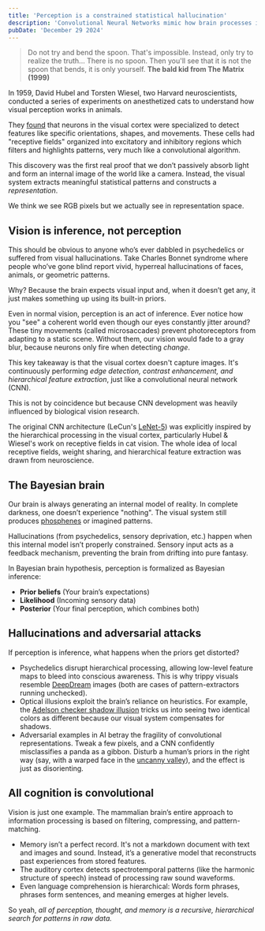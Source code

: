 ```yaml
---
title: 'Perception is a constrained statistical hallucination'
description: 'Convolutional Neural Networks mimic how brain processes information'
pubDate: 'December 29 2024'
---
```


> Do not try and bend the spoon. That's impossible. Instead, only try to realize the truth... There is no spoon. Then you'll see that it is not the spoon that bends, it is only yourself.
> **The bald kid from The Matrix (1999)**

In 1959, David Hubel and Torsten Wiesel, two Harvard neuroscientists, conducted a series of experiments on anesthetized cats to understand how visual perception works in animals.

They [found](https://pmc.ncbi.nlm.nih.gov/articles/PMC1363130/) that neurons in the visual cortex were specialized to detect features like specific orientations, shapes, and movements. These cells had "receptive fields" organized into excitatory and inhibitory regions which filters and highlights patterns, very much like a convolutional algorithm.

This discovery was the first real proof that we don’t passively absorb light and form an internal image of the world like a camera. Instead, the visual system extracts meaningful statistical patterns and constructs a _representation_.

We think we see RGB pixels but we actually see in representation space.

## Vision is inference, not perception

This should be obvious to anyone who’s ever dabbled in psychedelics or suffered from visual hallucinations. Take Charles Bonnet syndrome where people who’ve gone blind report vivid, hyperreal hallucinations of faces, animals, or geometric patterns.

Why? Because the brain expects visual input and, when it doesn’t get any, it just makes something up using its built-in priors.

Even in normal vision, perception is an act of inference. Ever notice how you "see" a coherent world even though our eyes constantly jitter around? These tiny movements (called microsaccades) prevent photoreceptors from adapting to a static scene. Without them, our vision would fade to a gray blur, because neurons only fire when detecting _change_.

This key takeaway is that the visual cortex doesn't capture images. It's continuously performing _edge detection, contrast enhancement, and hierarchical feature extraction_, just like a convolutional neural network (CNN).

This is not by coincidence but because CNN development was heavily influenced by biological vision research.

The original CNN architecture (LeCun's [LeNet-5](https://en.wikipedia.org/wiki/LeNet)) was explicitly inspired by the hierarchical processing in the visual cortex, particularly Hubel & Wiesel's work on receptive fields in cat vision. The whole idea of local receptive fields, weight sharing, and hierarchical feature extraction was drawn from neuroscience.

## The Bayesian brain

Our brain is always generating an internal model of reality. In complete darkness, one doesn’t experience "nothing". The visual system still produces [phosphenes](https://en.wikipedia.org/wiki/Phosphene) or imagined patterns.

Hallucinations (from psychedelics, sensory deprivation, etc.) happen when this internal model isn’t properly constrained. Sensory input acts as a feedback mechanism, preventing the brain from drifting into pure fantasy.

In Bayesian brain hypothesis, perception is formalized as Bayesian inference:

- **Prior beliefs** (Your brain’s expectations)
- **Likelihood** (Incoming sensory data)
- **Posterior** (Your final perception, which combines both)

## Hallucinations and adversarial attacks

If perception is inference, what happens when the priors get distorted?

- Psychedelics disrupt hierarchical processing, allowing low-level feature maps to bleed into conscious awareness. This is why trippy visuals resemble [DeepDream](http://googleresearch.blogspot.ch/2015/06/inceptionism-going-deeper-into-neural.html) images (both are cases of pattern-extractors running unchecked).
- Optical illusions exploit the brain’s reliance on heuristics. For example, the [Adelson checker shadow illusion](https://en.wikipedia.org/wiki/Checker_shadow_illusion) tricks us into seeing two identical colors as different because our visual system compensates for shadows.
- Adversarial examples in AI betray the fragility of convolutional representations. Tweak a few pixels, and a CNN confidently misclassifies a panda as a gibbon. Disturb a human’s priors in the right way (say, with a warped face in the [uncanny valley](https://en.wikipedia.org/wiki/Uncanny_valley)), and the effect is just as disorienting.

## All cognition is convolutional

Vision is just one example. The mammalian brain’s entire approach to information processing is based on filtering, compressing, and pattern-matching.

- Memory isn’t a perfect record. It's not a markdown document with text and images and sound. Instead, it’s a generative model that reconstructs past experiences from stored features.
- The auditory cortex detects spectrotemporal patterns (like the harmonic structure of speech) instead of processing raw sound waveforms.
- Even language comprehension is hierarchical: Words form phrases, phrases form sentences, and meaning emerges at higher levels.

So yeah, _all of perception, thought, and memory is a recursive, hierarchical search for patterns in raw data._
